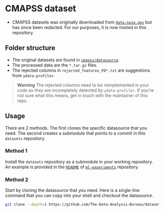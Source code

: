 # CMAPSS dataset

* CMAPSS datasets was originally downloaded from [`data.nasa.gov`](https://data.nasa.gov/dataset/C-MAPSS-Aircraft-Engine-Simulator-Data/xaut-bemq) but has since been redacted. For our purposes, it is now hosted in this repository.

## Folder structure
* The original datasets are found in [`cmapss/datasource`](./datasource/).
* The processed data are the `*.tar.gz` files.
* The rejected columns in `rejected_features_FD*.txt` are suggestions from `ydata-profiler`.
> **Warning**
> The rejected columns need to be reimplemented in your code as they are incompletely detected by `ydata-profiler`. If you're not sure what this means, get in touch with the maintainer of this repo.

## Usage

There are 2 methods. The first clones the specific datasource that you need. The second creates a submodule that points to a commit in this `datasets` repository.

### Method 1
Install the `datasets` repository as a submodule in your working repository. An example is provided in the [`README`](https://github.com/The-Data-Analysis-Bureau/ml-experiments#readme) of [`ml-experiments`](https://github.com/The-Data-Analysis-Bureau/ml-experiments) repository.

### Method 2
Start by cloning the datasource that you need. Here is a single-line command that you can copy into your shell and checkout the datasource.
``` bash
git clone --depth=1 https://github.com/The-Data-Analysis-Bureau/datasets.git && mv datasets/cmapss . && rm -rf datasets datasets/datasource
```
